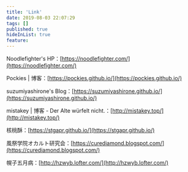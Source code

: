 ```yaml
---
title: 'Link'
date: 2019-08-03 22:07:29
tags: []
published: true
hideInList: true
feature: 
---
```

Noodlefighter's HP：[https://noodlefighter.com/](https://noodlefighter.com/)

Pockies | 博客：[https://pockies.github.io/](https://pockies.github.io/)

suzumiyashirone's Blog：[https://suzumiyashirone.github.io/](https://suzumiyashirone.github.io/)

mistakey | 博客 - Der Alte würfelt nicht.：[http://mistakey.top/](http://mistakey.top/)

核桃酥：[https://stgapr.github.io/](https://stgapr.github.io/)

風祭学院オカルト研究会：[https://curediamond.blogspot.com/](https://curediamond.blogspot.com/)

幌子五月病：[http://hzwyb.lofter.com/](http://hzwyb.lofter.com/)